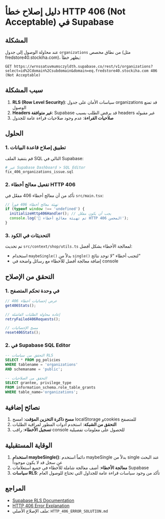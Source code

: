 # دليل إصلاح خطأ HTTP 406 (Not Acceptable) في Supabase

## المشكلة
عند محاولة الوصول إلى جدول `organizations` من نطاق مخصص (مثل fredstore40.stockiha.com)، يظهر خطأ:
```
GET https://wrnssatuvmumsczyldth.supabase.co/rest/v1/organizations?select=id%2Cdomain%2Csubdomain&domain=eq.fredstore40.stockiha.com 406 (Not Acceptable)
```

## سبب المشكلة
1. **RLS (Row Level Security)**: سياسات الأمان على جدول organizations قد تمنع الوصول
2. **Headers غير متوافقة**: Supabase قد يرفض الطلب بسبب headers غير مقبولة
3. **صلاحيات القراءة**: عدم وجود صلاحيات قراءة عامة للجدول

## الحلول

### 1. تطبيق إصلاح قاعدة البيانات
قم بتنفيذ الملف SQL التالي في Supabase:
```bash
# عبر Supabase Dashboard > SQL Editor
fix_406_organizations_issue.sql
```

### 2. تفعيل معالج أخطاء HTTP 406
تأكد من أن معالج أخطاء 406 مفعّل في `src/main.tsx`:
```typescript
// تهيئة معالج أخطاء 406 فوراً
if (typeof window !== 'undefined') {
  initializeHttp406Handler(); // يجب أن يكون مفعّل
  console.log('🚀 تم تهيئة معالج أخطاء HTTP 406 المحسن');
}
```

### 3. التحديثات في الكود
تم تحديث `src/context/shop/utils.ts` لمعالجة الأخطاء بشكل أفضل:
- استخدام `maybeSingle()` بدلاً من `single()` لتجنب أخطاء "لا توجد نتائج"
- إضافة معالجة أفضل للأخطاء مع رسائل واضحة في console

## التحقق من الإصلاح

### 1. في وحدة تحكم المتصفح
```javascript
// عرض إحصائيات أخطاء 406
get406Stats();

// إعادة محاولة الطلبات الفاشلة
retryFailed406Requests();

// مسح الإحصائيات
reset406Stats();
```

### 2. في Supabase SQL Editor
```sql
-- التحقق من سياسات RLS
SELECT * FROM pg_policies 
WHERE tablename = 'organizations' 
AND schemaname = 'public';

-- التحقق من الصلاحيات
SELECT grantee, privilege_type 
FROM information_schema.role_table_grants 
WHERE table_name='organizations';
```

## نصائح إضافية

1. **مسح ذاكرة التخزين المؤقت**: امسح localStorage وcookies للمتصفح
2. **التحقق من الشبكة**: استخدم أدوات المطور لمراقبة الطلبات
3. **تسجيل الأخطاء**: راقب console للحصول على معلومات تفصيلية

## الوقاية المستقبلية

1. **استخدام maybeSingle()**: دائماً استخدم maybeSingle بدلاً من single عند البحث عن سجل قد لا يكون موجوداً
2. **معالجة الأخطاء**: أضف معالجة شاملة للأخطاء في جميع استعلامات Supabase
3. **سياسات RLS**: تأكد من وجود سياسات قراءة عامة للجداول التي تحتاج للوصول العام

## المراجع
- [Supabase RLS Documentation](https://supabase.com/docs/guides/auth/row-level-security)
- [HTTP 406 Error Explanation](https://developer.mozilla.org/en-US/docs/Web/HTTP/Status/406)
- ملف الإصلاح الأصلي: `HTTP_406_ERROR_SOLUTION.md`